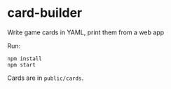 # card-builder
Write game cards in YAML, print them from a web app

Run:
```
npm install
npm start
```

Cards are in `public/cards`.